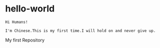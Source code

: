 # hello-world
    
    
    Hi Humans!
    
    I'm Chinese.This is my first time.I will hold on and never give up.
    
    
My first Repository

